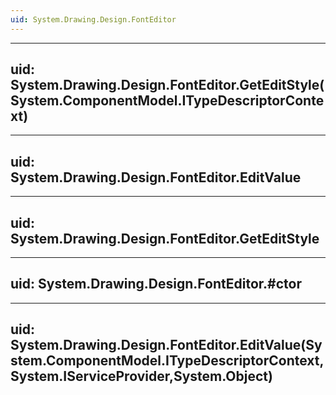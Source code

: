 ```yaml
---
uid: System.Drawing.Design.FontEditor
---
```


---
uid: System.Drawing.Design.FontEditor.GetEditStyle(System.ComponentModel.ITypeDescriptorContext)
---

---
uid: System.Drawing.Design.FontEditor.EditValue
---

---
uid: System.Drawing.Design.FontEditor.GetEditStyle
---

---
uid: System.Drawing.Design.FontEditor.#ctor
---

---
uid: System.Drawing.Design.FontEditor.EditValue(System.ComponentModel.ITypeDescriptorContext,System.IServiceProvider,System.Object)
---

